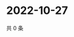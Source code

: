 # 2022-10-27

共 0 条

<!-- BEGIN WEIBO -->
<!-- 最后更新时间 Thu Oct 27 2022 18:19:29 GMT+0800 (China Standard Time) -->

<!-- END WEIBO -->
